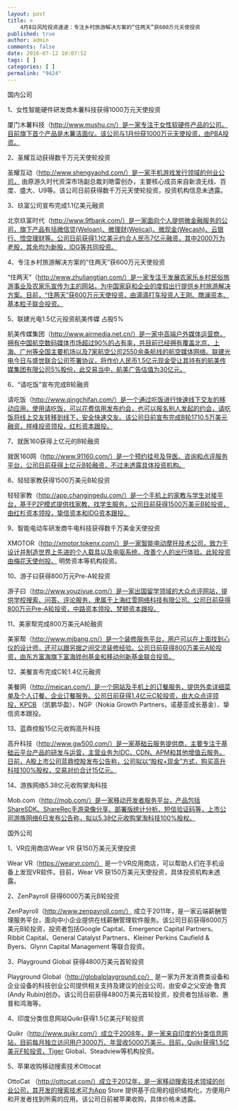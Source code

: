 ```yaml
---
layout: post
title: >
    4月8日风险投资速递：专注乡村旅游解决方案的“住两天”获600万元天使投资
published: true
author: admin
comments: false
date: 2016-07-12 10:07:52
tags: [ ]
categories: [ ]
permalink: "9424"
---
```



国内公司

1、女性智能硬件研发商木薯科技获得1000万元天使投资

厦门木薯科技（http://www.mushu.cn/）是一家专注于女性软硬件产品的公司。目前旗下首个产品是木薯洁面仪。该公司与1月份获1000万元天使投资，由PBA投资。

2、圣耀互动获得数千万元天使轮投资

圣耀互动（http://www.shengyaohd.com/）是一家手机游戏发行领域的创业公司， 由原游久时代资深市场副总裁刘皓雷创办，主要核心成员来自新浪无线、百度、盛大、U9等。该公司日前获得数千万元天使轮投资，投资机构信息未透露。

3、玖富公司宣布完成1.1亿美元融资

北京玖富时代（http://www.9fbank.com/）是一家面向个人提供微金融服务的公司，旗下产品有括微信贷(Weloan)、微理财(Welicai)、微现金(Wecash)、云银行、悟空理财等。公司日前获得1.1亿美元约合人民币7亿元融资，其中2000万为老股，其余均为新股，IDG等共同投资。

4、专注乡村旅游解决方案的“住两天”获600万元天使投资

“住两天”（http://www.zhuliangtian.com/）是一家专注于发展农家乐乡村民俗旅游事业及农家乐宣传为主的网站，为中国家庭和企业的度假出行提供乡村旅游解决方案。目前，“住两天”获600万元天使投资，由滴滴打车投资人王刚、暾澜资本、基本粒子联合投资。

5、联建光电1.5亿元投资航美传媒 占股5%

航美传媒集团（http://www.airmedia.net.cn/）是一家中高端户外媒体运营商，拥有中国航空数码媒体市场超过90%的占有率，共目前已经拥有覆盖北京、上海、广州等全国主要机场以及7家航空公司2550余条航线的航空媒体网络。联建光电今日与盛世联合公司签署协议，将作价人民币1.5亿元现金受让其持有的航美传媒集团有限公司5%股份，此交易当中，航美广告估值为30亿元。

6、“请吃饭”宣布完成B轮融资

请吃饭（http://www.qingchifan.com/）是一个通过吃饭进行快速线下交友的移动应用，使用请吃饭，可以花费信用发布约会，也可以报名别人发起的约会，请吃饭将线上交友转移到线下，安全快速交友。该公司日前宣布完成B轮1710.5万美元融资，祥峰投资领投，红杉资本跟投。

7、就医160获得上亿元的B轮融资

就医160网（http://www.91160.com/）是一个预约挂号及导医、咨询和点评服务平台，公司日前获得上亿元B轮融资，不过未透露具体投资机构。

8、轻轻家教获得1500万美元B轮投资

轻轻家教（http://app.changingedu.com/）是一个手机上的家教与学生对接平台，基于P2P模式提供找家教、找学生服务，公司日前获得1500万美元B轮投资，由红杉资本领投，挚信资本和IDG资本跟投。

9、智能电动车研发商牛电科技获得数千万美金天使投资

XMOTOR（http://xmotor.tokenx.com/）是一家智能电动摩托技术公司，致力于设计并制造世界上先进的个人载具以及电驱系统，改善个人的出行体验。此轮投资由梅花天使创投、 明势资本等机构投资。

10、游子曰获得800万元Pre-A轮投资

游子曰（http://www.youziyue.com/）是一家出国留学领域的大众点评网站，提供学校搜索、问答、评论服务，隶属于上海红雪网络科技有限公司。公司日前获得800万元Pre-A轮投资，中路资本领投、梵顿资本跟投。

11、美家帮完成800万美元A轮融资

美家帮（http://www.mjbang.cn/）是一个装修服务平台，用户可以在上面找到心仪的设计师，还可以跟另据之间交流装修经验。公司日前获得800万美元A轮投资，由东方富海旗下富海铧创基金和移动创新基金联合投资。

12、美餐宣布完成C轮1.4亿元融资

美餐网（http://meican.com/）是一个网站及手机上的订餐服务，提供外卖详细菜单及个人订餐、企业订餐服务。公司日前获得1.4亿元C轮投资，由大众点评领投，KPCB （凯鹏华盈）、NGP（Nokia Growth Partners，诺基亚成长基金）、挚信资本跟投。

13、蓝鼎控股15亿元收购高升科技

高升科技（http://www.gw500.com/）是一家基础云服务提供商，主要专注于基础云平台产品的研发与运营，主营业务为IDC、CDN、APM和其他增值云服务。日前，A股上市公司蓝鼎控股发布公告称，公司拟以“股权+现金”方式，购买高升科技100%股权，交易对价合计15亿元。

14、游族网络5.38亿元收购掌淘科技

Mob.com（http://mob.com/）是一家移动开发者服务平台，产品包括ShareSDK、ShareRec手游录像分享、部署版统计分析、短信验证码等，上市公司游族网络6日发布公告称，拟以5.38亿元收购掌淘科技100%股权。

国外公司

1、VR应用商店Wear VR 获150万美元天使投资

Wear VR（https://wearvr.com/） 是一个VR应用商店，可以帮助人们在手机设备上发现VR软件。目前，Wear VR 获150万美元天使投资，具体投资机构未透露。

2、ZenPayroll 获得6000万美元B轮投资

ZenPayroll（http://www.zenpayroll.com/） 成立于2011年，是一家云端薪酬管理服务平台，面向中小企业提供在线薪酬管理软件服务。该公司日前获得6000万美元B轮投资，投资者包括Google Capital、Emergence Capital Partners、Ribbit Capital、General Catalyst Partners、Kleiner Perkins Caufield & Byers、Glynn Capital Management 等联合投资。

3、Playground Global 获得4800万美元首轮投资

Playground Global（http://globalplayground.co/） 是一家为开发消费类设备和企业设备的科技创业公司提供相关支持及建议的创业公司，由安卓之父安迪·鲁宾(Andy Rubin)创办。该公司日前获得4800万美元首轮投资，投资者包括谷歌、惠普和鸿海等。

4、印度分类信息网站Quikr获得1.5亿美元F轮投资

Quikr（http://www.quikr.com/）成立于2008年，是一家来自印度的分类信息网站，目前每月独立访问用户3000万、年营收5000万美元。目前，Quikr获得1.5亿美元F轮投资，Tiger Global、Steadview等机构投资。

5、苹果收购移动搜索技术Ottocat

OttoCat （http://ottocat.com/）成立于2012年，是一家移动搜索技术领域的创业公司，其开发的搜索技术可为App Store 提供基于应用的组织结构化，方便用户和开发者找到所需的应用。该公司日前被苹果收购，具体价格未透露。
